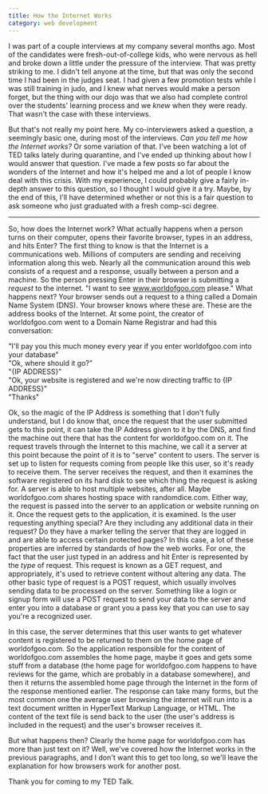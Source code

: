 ```yaml
---
title: How the Internet Works
category: web development
---
```

I was part of a couple interviews at my company several months ago. Most of the candidates were fresh-out-of-college kids, who were nervous as hell and broke down a little under the pressure of the interview. That was pretty striking to me. I didn't tell anyone at the time, but that was only the second time I had been in the judges seat. I had given a few promotion tests while I was still training in judo, and I knew what nerves would make a person forget, but the thing with our dojo was that we also had complete control over the students' learning process and we *knew* when they were ready. That wasn't the case with these interviews.

But that's not really my point here. My co-interviewers asked a question, a seemingly basic one, during most of the interviews. *Can you tell me how the Internet works?* Or some variation of that. I've been watching a lot of TED talks lately during quarantine, and I've ended up thinking about how I would answer that question. I've made a few posts so far about the wonders of the Internet and how it's helped me and a lot of people I know deal with this crisis. With my experience, I could probably give a fairly in-depth answer to this question, so I thought I would give it a try. Maybe, by the end of this, I'll have determined whether or not this is a fair question to ask someone who just graduated with a fresh comp-sci degree.

---

So, how does the Internet work? What actually happens when a person turns on their computer, opens their favorite browser, types in an address, and hits Enter? The first thing to know is that the Internet is a communications web. Millions of computers are sending and receiving information along this web. Nearly all the communication around this web consists of a request and a response, usually between a person and a machine. So the person pressing Enter in their browser is submitting a *request* to the internet. "I want to see www.worldofgoo.com please." What happens next? Your browser sends out a request to a thing called a Domain Name System (DNS). Your browser knows where these are. These are the address books of the Internet. At some point, the creator of worldofgoo.com went to a Domain Name Registrar and had this conversation:

"I'll pay you this much money every year if you enter worldofgoo.com into your database"    
"Ok, where should it go?"    
"{IP ADDRESS}"    
"Ok, your website is registered and we're now directing traffic to {IP ADDRESS}"    
"Thanks"

Ok, so the magic of the IP Address is something that I don't fully understand, but I do know that, once the request that the user submitted gets to this point, it can take the IP Address given to it by the DNS, and find the machine out there that has the content for worldofgoo.com on it. The request travels through the Internet to this machine, we call it a server at this point because the point of it is to "serve" content to users. The server is set up to listen for requests coming from people like this user, so it's ready to receive them. The server receives the request, and then it examines the software registered on its hard disk to see which thing the request is asking for. A server is able to host multiple websites, after all. Maybe worldofgoo.com shares hosting space with randomdice.com. Either way, the request is passed into the server to an application or website running on it. Once the request gets to the application, it is examined. Is the user requesting anything special? Are they including any additional data in their request? Do they have a marker telling the server that they are logged in and are able to access certain protected pages? In this case, a lot of these properties are inferred by standards of how the web works. For one, the fact that the user just typed in an address and hit Enter is represented by the *type* of request. This request is known as a GET request, and appropriately, it's used to retrieve content without altering any data. The other basic type of request is a POST request, which usually involves sending data to be processed on the server. Something like a login or signup form will use a POST request to send your data to the server and enter you into a database or grant you a pass key that you can use to say you're a recognized user.

In this case, the server determines that this user wants to get whatever content is registered to be returned to them on the home page of worldofgoo.com. So the application responsible for the content of worldofgoo.com assembles the home page, maybe it goes and gets some stuff from a database (the home page for worldofgoo.com happens to have reviews for the game, which are probably in a database somewhere), and then it returns the assembled home page through the Internet in the form of the response mentioned earlier. The response can take many forms, but the most common one the average user browsing the internet will run into is a text document written in HyperText Markup Language, or HTML. The content of the text file is send back to the user (the user's address is included in the request) and the user's browser receives it.

But what happens then? Clearly the home page for worldofgoo.com has more than just text on it? Well, we've covered how the Internet works in the previous paragraphs, and I don't want this to get too long, so we'll leave the explanation for how browsers work for another post.

Thank you for coming to my TED Talk.
